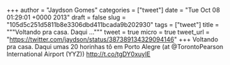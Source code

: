 
+++
author = "Jaydson Gomes"
categories = ["tweet"]
date = "Tue Oct 08 01:29:01 +0000 2013"
draft = false
slug = "105d5c251d5811b8e3306dbd411bcada9b202930"
tags = ["tweet"]
title = """Voltando pra casa. Daqui ..."""
tweet = true
micro = true
tweet_url = "https://twitter.com/jaydson/status/387389134329094146"
+++
Voltando pra casa. Daqui umas 20 horinhas tô em Porto Alegre (at @TorontoPearson International Airport (YYZ)) http://t.co/tgDY0xuyIE

